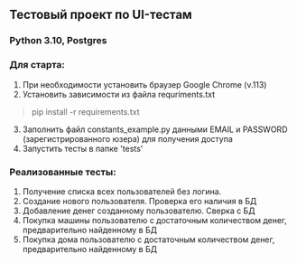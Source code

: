 ## Тестовый проект по UI-тестам

### Python 3.10, Postgres

### Для старта:
1. При необходимости установить браузер Google Chrome (v.113)
2. Установить зависимости из файла requriments.txt 
> pip install -r requirements.txt
3. Заполнить файл constants_example.py данными EMAIL и PASSWORD (зарегистрированного юзера) для получения доступа
4. Запустить тесты в папке 'tests'


### Реализованные тесты:
1. Получение списка всех пользователей без логина.
2. Создание нового пользователя. Проверка его наличия в БД
3. Добавление денег созданному пользователю. Сверка с БД
4. Покупка машины пользователю с достаточным количеством денег, предварительно найденному в БД
5. Покупка дома пользователю с достаточным количеством денег, предварительно найденному в БД